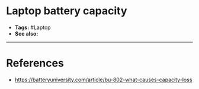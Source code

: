 # Laptop battery capacity

- **Tags:** #Laptop
- **See also:**

---

# References

- https://batteryuniversity.com/article/bu-802-what-causes-capacity-loss
